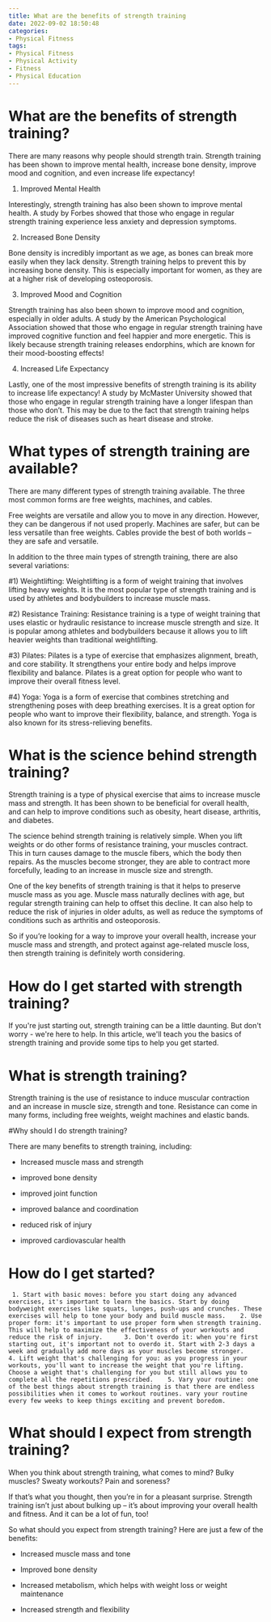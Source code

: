 ```yaml
---
title: What are the benefits of strength training
date: 2022-09-02 18:50:48
categories:
- Physical Fitness
tags:
- Physical Fitness
- Physical Activity
- Fitness
- Physical Education
---
```



#  What are the benefits of strength training?

There are many reasons why people should strength train. Strength training has been shown to improve mental health, increase bone density, improve mood and cognition, and even increase life expectancy!

1. Improved Mental Health

Interestingly, strength training has also been shown to improve mental health. A study by Forbes showed that those who engage in regular strength training experience less anxiety and depression symptoms.

2. Increased Bone Density

Bone density is incredibly important as we age, as bones can break more easily when they lack density. Strength training helps to prevent this by increasing bone density. This is especially important for women, as they are at a higher risk of developing osteoporosis.

3. Improved Mood and Cognition

Strength training has also been shown to improve mood and cognition, especially in older adults. A study by the American Psychological Association showed that those who engage in regular strength training have improved cognitive function and feel happier and more energetic. This is likely because strength training releases endorphins, which are known for their mood-boosting effects!

4. Increased Life Expectancy

Lastly, one of the most impressive benefits of strength training is its ability to increase life expectancy! A study by McMaster University showed that those who engage in regular strength training have a longer lifespan than those who don’t. This may be due to the fact that strength training helps reduce the risk of diseases such as heart disease and stroke.

#  What types of strength training are available?

There are many different types of strength training available. The three most common forms are free weights, machines, and cables.

Free weights are versatile and allow you to move in any direction. However, they can be dangerous if not used properly. Machines are safer, but can be less versatile than free weights. Cables provide the best of both worlds – they are safe and versatile.

In addition to the three main types of strength training, there are also several variations:

#1) Weightlifting: Weightlifting is a form of weight training that involves lifting heavy weights. It is the most popular type of strength training and is used by athletes and bodybuilders to increase muscle mass.

#2) Resistance Training: Resistance training is a type of weight training that uses elastic or hydraulic resistance to increase muscle strength and size. It is popular among athletes and bodybuilders because it allows you to lift heavier weights than traditional weightlifting.

#3) Pilates: Pilates is a type of exercise that emphasizes alignment, breath, and core stability. It strengthens your entire body and helps improve flexibility and balance. Pilates is a great option for people who want to improve their overall fitness level.

#4) Yoga: Yoga is a form of exercise that combines stretching and strengthening poses with deep breathing exercises. It is a great option for people who want to improve their flexibility, balance, and strength. Yoga is also known for its stress-relieving benefits.

#  What is the science behind strength training?

Strength training is a type of physical exercise that aims to increase muscle mass and strength. It has been shown to be beneficial for overall health, and can help to improve conditions such as obesity, heart disease, arthritis, and diabetes.

The science behind strength training is relatively simple. When you lift weights or do other forms of resistance training, your muscles contract. This in turn causes damage to the muscle fibers, which the body then repairs. As the muscles become stronger, they are able to contract more forcefully, leading to an increase in muscle size and strength.

One of the key benefits of strength training is that it helps to preserve muscle mass as you age. Muscle mass naturally declines with age, but regular strength training can help to offset this decline. It can also help to reduce the risk of injuries in older adults, as well as reduce the symptoms of conditions such as arthritis and osteoporosis.

So if you’re looking for a way to improve your overall health, increase your muscle mass and strength, and protect against age-related muscle loss, then strength training is definitely worth considering.

#  How do I get started with strength training?

If you're just starting out, strength training can be a little daunting. But don't worry - we're here to help. In this article, we'll teach you the basics of strength training and provide some tips to help you get started.

# What is strength training?

Strength training is the use of resistance to induce muscular contraction and an increase in muscle size, strength and tone. Resistance can come in many forms, including free weights, weight machines and elastic bands.

#Why should I do strength training?

There are many benefits to strength training, including:

* Increased muscle mass and strength

* improved bone density

* improved joint function

* improved balance and coordination

* reduced risk of injury

* improved cardiovascular health

# How do I get started?





	 1. Start with basic moves: before you start doing any advanced exercises, it's important to learn the basics. Start by doing bodyweight exercises like squats, lunges, push-ups and crunches. These exercises will help to tone your body and build muscle mass. 	 2. Use proper form: it's important to use proper form when strength training. This will help to maximize the effectiveness of your workouts and reduce the risk of injury. 	 3. Don't overdo it: when you're first starting out, it's important not to overdo it. Start with 2-3 days a week and gradually add more days as your muscles become stronger. 	 4. Lift weight that's challenging for you: as you progress in your workouts, you'll want to increase the weight that you're lifting. Choose a weight that's challenging for you but still allows you to complete all the repetitions prescribed. 	 5. Vary your routine: one of the best things about strength training is that there are endless possibilities when it comes to workout routines. vary your routine every few weeks to keep things exciting and prevent boredom.

#  What should I expect from strength training?

When you think about strength training, what comes to mind? Bulky muscles? Sweaty workouts? Pain and soreness?

If that’s what you thought, then you’re in for a pleasant surprise. Strength training isn’t just about bulking up – it’s about improving your overall health and fitness. And it can be a lot of fun, too!

So what should you expect from strength training? Here are just a few of the benefits:

* Increased muscle mass and tone

* Improved bone density

* Increased metabolism, which helps with weight loss or weight maintenance

* Increased strength and flexibility
